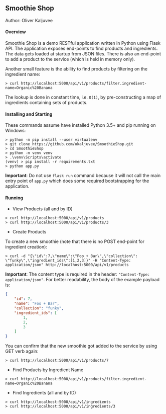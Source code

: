 ## Smoothie Shop

Author: Oliver Kaljuvee

#### Overview
Smoothie Shop is a demo RESTful application written in Python using Flask API.  The application exposes end-points 
to find products and ingredients.  The data gets loaded at startup from JSON files.  There is also an end-point to
add a product to the service (which is held in memory only).  

Another small feature is the ability to find products by filtering on the ingredient name:
```commandline
> curl http://localhost:5000/api/v1/products/filter.ingredient-name=Organic%20Banana
``` 
The lookup is done in constant time, i.e. `O(1)`, by pre-constructing a map of ingredients containing sets of products.  
  

#### Installing and Starting
These commands assume have installed Python 3.5+ and pip running on Windows:

```commandline
> python -m pip install --user virtualenv
> git clone https://github.com/okaljuvee/SmoothieShop.git
> cd SmoothieShop
> python -m venv venv
> .\venv\Scripts\activate
(venv) > pip install -r requirements.txt
> python app.py
```
**Important**: Do not use `flask run` command because it will not call the main entry point of `app.py` which does some required bootstrapping for the application.
#### Running
* View Products (all and by ID)
```commandline
> curl http://localhost:5000/api/v1/products
> curl http://localhost:5000/api/v1/products/3
```
* Create Products

To create a new smoothie (note that there is no POST end-point for ingredient creation):
```commandline
> curl -d "{\"id\":7,\"name\":\"Foo + Bar\",\"collection\": \"funky\",\"ingredient_ids\":[1,2,3]}" -H "Content-Type: application/json" http://localhost:5000/api/v1/products
```
**Important**: The content type is required in the header: `"Content-Type: application/json"`.  For better readability, the body of the example payload is:
```json
{
    "id": 7,
    "name": "Foo + Bar",
    "collection": "funky",
    "ingredient_ids": [
        1,
        2,
        3
    ]
}
```
You can confirm that the new smoothie got added to the service by using GET verb again:
```commandline
> curl http://localhost:5000/api/v1/products/7
```
* Find Products by Ingredient Name
```commandline
> curl http://localhost:5000/api/v1/products/filter.ingredient-name=Organic%20Banana
``` 
* Find Ingredients (all and by ID)
```commandline
> curl http://localhost:5000/api/v1/ingredients
> curl http://localhost:5000/api/v1/ingredients/3
```